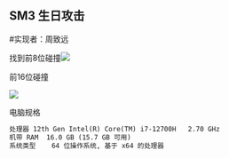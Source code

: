 ## SM3 生日攻击
#实现者：周致远

找到前8位碰撞![](https://github.com/dry9rape/projects/raw/main/SM3_birthday_attack/ver_2/生日攻击前8位碰撞.png)

前16位碰撞

![](https://github.com/dry9rape/projects/raw/main/SM3_birthday_attack/ver_2/生日攻击前16位碰撞.png)

电脑规格

```html
处理器	12th Gen Intel(R) Core(TM) i7-12700H   2.70 GHz
机带 RAM	16.0 GB (15.7 GB 可用)
系统类型	64 位操作系统, 基于 x64 的处理器
```
